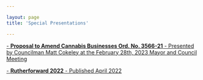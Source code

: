 ```yaml
---

layout: page
title: 'Special Presentations'

---
```



[- **Proposal to Amend Cannabis Businesses Ord. No. 3566-21** - Presented by Councilman Matt Cokeley at the February 28th, 2023 Mayor and Council Meeting](https://storage.googleapis.com/static.rutherford-nj.com/special-presentations/Cannabis_Class_5_6_Ord_FIN_r1.pdf)

[- **Rutherforward 2022** - Published April 2022](https://storage.googleapis.com/static.rutherford-nj.com/newsletters/Rutherforward/Rutherforward_2022.pdf)
